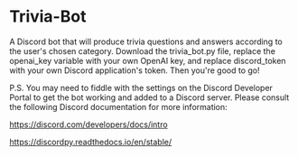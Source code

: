 # Trivia-Bot
A Discord bot that will produce trivia questions and answers according to the user's chosen category. Download the trivia_bot.py file, replace the openai_key variable with your own OpenAI key, and replace discord_token with your own Discord application's token. Then you're good to go!

P.S. You may need to fiddle with the settings on the Discord Developer Portal to get the bot working
and added to a Discord server. Please consult the following Discord documentation for more information: 

https://discord.com/developers/docs/intro 

https://discordpy.readthedocs.io/en/stable/
